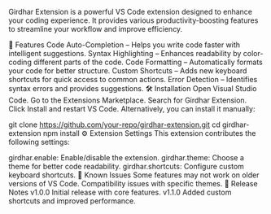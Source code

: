 Girdhar Extension is a powerful VS Code extension designed to enhance your coding experience. It provides various productivity-boosting features to streamline your workflow and improve efficiency.

🚀 Features
Code Auto-Completion – Helps you write code faster with intelligent suggestions.
Syntax Highlighting – Enhances readability by color-coding different parts of the code.
Code Formatting – Automatically formats your code for better structure.
Custom Shortcuts – Adds new keyboard shortcuts for quick access to common actions.
Error Detection – Identifies syntax errors and provides suggestions.
🛠️ Installation
Open Visual Studio Code.
Go to the Extensions Marketplace.
Search for Girdhar Extension.
Click Install and restart VS Code.
Alternatively, you can install it manually:

git clone https://github.com/your-repo/girdhar-extension.git
cd girdhar-extension
npm install
⚙️ Extension Settings
This extension contributes the following settings:

girdhar.enable: Enable/disable the extension.
girdhar.theme: Choose a theme for better code readability.
girdhar.shortcuts: Configure custom keyboard shortcuts.
🛑 Known Issues
Some features may not work on older versions of VS Code.
Compatibility issues with specific themes.
📜 Release Notes
v1.0.0
Initial release with core features.
v1.1.0
Added custom shortcuts and improved performance.
